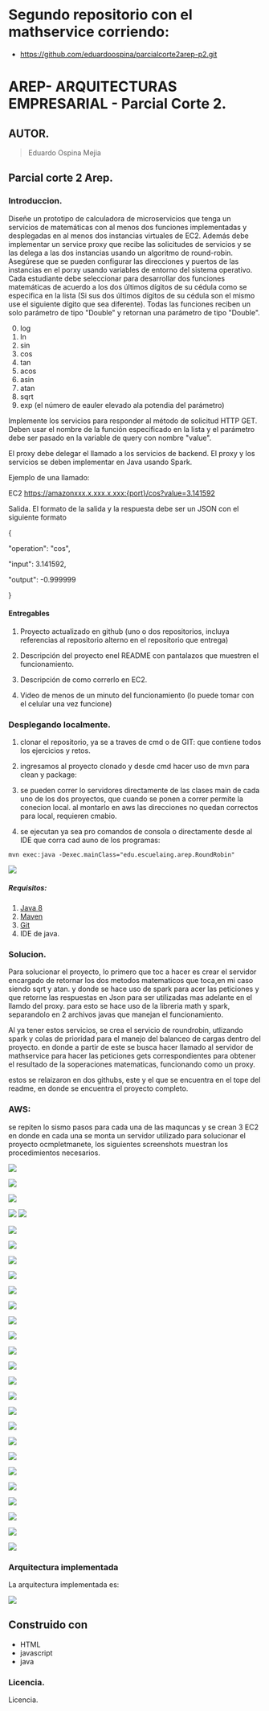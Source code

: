 # Segundo repositorio con el mathservice corriendo:
- https://github.com/eduardoospina/parcialcorte2arep-p2.git

# AREP- ARQUITECTURAS EMPRESARIAL - Parcial Corte 2.

## AUTOR.

> Eduardo Ospina Mejia

## Parcial corte 2 Arep.

### Introduccion.

Diseñe un prototipo de calculadora de microservicios que tenga un servicios de matemáticas con al menos dos funciones 
implementadas y desplegadas en al menos dos instancias virtuales de EC2. Además debe implementar un service proxy que 
recibe las solicitudes de servicios y se las delega a las dos instancias usando un algoritmo de round-robin. Asegúrese 
que se pueden configurar las direcciones y puertos de las instancias en el porxy usando variables de entorno del sistema 
operativo. Cada estudiante debe seleccionar para desarrollar dos funciones matemáticas de acuerdo a los dos últimos
dígitos de su cédula como se especifica en la lista (Si sus dos últimos dígitos de su cédula son el mismo use el 
siguiente dígito que sea diferente). Todas las funciones reciben un solo parámetro de tipo "Double" y retornan una 
parámetro de tipo "Double".

0. log
1. ln
2. sin
3. cos
4. tan
5. acos
6. asin
7. atan
8. sqrt
9. exp (el número de eauler elevado ala potendia del parámetro)

Implemente los servicios para responder al método de solicitud HTTP GET. Deben usar el nombre de la función 
especificado en la lista y el parámetro debe ser pasado en la variable de query con nombre "value".

El proxy debe delegar el llamado a los servicios de backend. El proxy y los servicios se deben implementar en Java 
usando Spark.


Ejemplo de una llamado:

EC2
https://amazonxxx.x.xxx.x.xxx:{port}/cos?value=3.141592

Salida. El formato de la salida y la respuesta debe ser un JSON con el siguiente formato

{

"operation": "cos",

"input":  3.141592,

"output":  -0.999999

}



#### Entregables

1. Proyecto actualizado en github (uno o dos repositorios, incluya referencias al repositorio alterno en el repositorio que entrega)

2. Descripción del proyecto enel README con pantalazos que muestren el funcionamiento.

3. Descripción de como correrlo en EC2.

4. Video de menos de un minuto del funcionamiento (lo puede tomar con el celular una vez funcione)


### Desplegando localmente.

1) clonar el repositorio, ya se a traves de cmd o de GIT: que contiene todos los ejercicios y retos.

2) ingresamos al proyecto clonado y desde cmd hacer uso de mvn para clean y package:

3) se pueden correr lo servidores directamente de las clases main de cada uno de los dos proyectos, que cuando se ponen a correr permite la conecion local. 
al montarlo en aws las direcciones no quedan correctos para local, requieren cmabio. 
   
4) se ejecutan ya sea pro comandos de consola o directamente desde al IDE que corra cad auno de los programas:

```maven
mvn exec:java -Dexec.mainClass="edu.escuelaing.arep.RoundRobin"
```

![](https://i.postimg.cc/XvZPwzmp/Capture29.png)

##### Requisitos:
1)   [Java 8](https://www.java.com/download/ie_manual.jsp)
2)   [Maven](https://maven.apache.org/download.cgi)
3)   [Git](https://git-scm.com/downloads)
4)   IDE de java.

### Solucion.

Para solucionar el proyecto, lo primero que toc a hacer es crear el servidor encargado de retornar los dos metodos matematicos
que toca,en mi caso siendo sqrt y atan. y donde se hace uso de spark para acer las peticiones y que retorne las respuestas en 
Json para ser utilizadas mas adelante en el llamdo del proxy. para esto se hace uso de la libreria math y spark, separandolo en 
2 archivos javas que manejan el funcionamiento. 

Al ya tener estos servicios, se crea el servicio de roundrobin, utlizando spark y colas de prioridad para el manejo del 
balanceo de cargas dentro del proyecto. en donde a partir de este se busca hacer llamado al servidor de mathservice para hacer 
las peticiones gets correspondientes para obtener el resultado de la soperaciones matematicas, funcionando como un proxy. 

estos se relaizaron en dos githubs, este y el que se encuentra en el tope del readme, en donde se encuentra el proyecto completo. 

### AWS:

se repiten lo sismo pasos para cada una de las maquncas y se crean 3 EC2 en donde en cada una se monta un servidor utilizado para 
solucionar el proyecto ocmpletmanete, los siguientes screenshots muestran los procedimientos necesarios. 

![](https://i.postimg.cc/Wpy9TnHn/Capture1.png)

![](https://i.postimg.cc/y8mnhzYQ/Capture2.png)

![](https://i.postimg.cc/MGtD4bB1/Capture3.png)

![](https://i.postimg.cc/Qttbr9gw/Capture4.png
)
![](https://i.postimg.cc/PxRMfX2x/Capture5.png)

![](https://i.postimg.cc/yx3ykMbT/Capture6.png)

![](https://i.postimg.cc/59XhB6cs/Capture7.png)

![](https://i.postimg.cc/g2W1bsx7/Capture8.png)

![](https://i.postimg.cc/5NcR8gSt/Capture9.png)

![](https://i.postimg.cc/7YgQ9zKn/Capture10.png)

![](https://i.postimg.cc/8zNX0C3Q/Capture11.png)

![](https://i.postimg.cc/pddGP6Rs/Capture12.png)

![](https://i.postimg.cc/wvywmRtJ/Capture13.png)

![](https://i.postimg.cc/FRMDgFc6/Capture14.png)

![](https://i.postimg.cc/kGWwjrvg/Capture15.png)

![](https://i.postimg.cc/wxNWxJYY/Capture16.png)

![](https://i.postimg.cc/tCHBsT9Z/Capture17.png)

![](https://i.postimg.cc/zXS0Krfd/Capture18.png)

![](https://i.postimg.cc/Dwx6pPLL/Capture19.png)

![](https://i.postimg.cc/qR3GRfYx/Capture20.png)

![](https://i.postimg.cc/vTwtxqwF/Capture21.png)

![](https://i.postimg.cc/VsXRP8XY/Capture22.png)

![](https://i.postimg.cc/KzBnbPk9/Capture23.png)

![](https://i.postimg.cc/fysYRVYM/Capture24.png)

![](https://i.postimg.cc/5Nn8fNyM/Capture25.png)

![](https://i.postimg.cc/kgGKG3RR/Capture26.png)

![](https://i.postimg.cc/K8WLgqtq/Capture27.png)




### Arquitectura implementada

La arquitectura implementada es: 

![](https://i.postimg.cc/zfcrNWZR/Capture28.png)


## Construido con
-   HTML
-   javascript
-   java


### Licencia.

Licencia.
